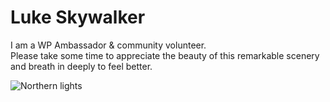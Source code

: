 # Luke Skywalker

I am a WP Ambassador & community volunteer.</br> 
Please take some time to appreciate the beauty of this remarkable scenery and breath in deeply to feel better.

![Northern lights](https://auroratracks.com/wp-content/uploads/2022/08/tours-to-norway-northern-lights.jpg)
